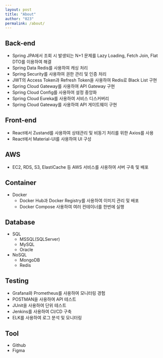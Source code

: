 ```yaml
---
layout: post
title: "About"
author: "023"
permalink: /about/
---
```


## Back-end
- Spring JPA에서 조회 시 발생되는 N+1 문제를 Lazy Loading, Fetch Join, Flat DTO를 이용하여 해결
- Spring Data Redis를 사용하여 캐싱 처리
- Spring Security를 사용하여 권한 관리 및 인증 처리
- JWT의 Access Token과 Refresh Token을 사용하여 Redis로  Black List 구현
- Spring Cloud Gateway를 사용하여 API Gateway 구현
- Spring Cloud Config를 사용하여 설정 중앙화
- Spring Cloud Eureka를 사용하여 서비스 디스커버리
- Spring Cloud Gateway를 사용하여 API 게이트웨이 구현

## Front-end
- React에서 Zustand를 사용하여 상태관리 및 비동기 처리를 위한 Axios를 사용
- React에서 Material-UI를 사용하여 UI 구성

## AWS
- EC2, RDS, S3, ElastiCache 등 AWS 서비스를 사용하여 서버 구축 및 배포

## Container
- Docker 
  - Docker Hub과 Docker Registry를 사용하여 이미지 관리 및 배포
  - Docker Compose 사용하여 여러 컨테이너를 한번에 실행

## Database
- SQL 
  - MSSQL(SQLServer)
  - MySQL 
  - Oracle 
- NoSQL 
  - MongoDB 
  - Redis

## Testing
- Grafana와 Prometheus를 사용하여 모니터링 경험
- POSTMAN을 사용하여 API 테스트
- JUnit을 사용하여 단위 테스트
- Jenkins를 사용하여 CI/CD 구축
- ELK를 사용하여 로그 분석 및 모니터링

## Tool
- Github 
- Figma

